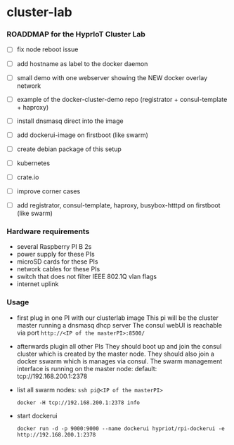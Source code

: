 # cluster-lab

### ROADDMAP for the HyprIoT Cluster Lab

- [ ] fix node reboot issue
- [ ] add hostname as label to the docker daemon
- [ ] small demo with one webserver showing the NEW docker overlay network
- [ ] example of the docker-cluster-demo repo (registrator + consul-template + haproxy)
- [ ] install dnsmasq direct into the image
- [ ] add dockerui-image on firstboot (like swarm)
- [ ] create debian package of this setup
- [ ] kubernetes
- [ ] crate.io
- [ ] improve corner cases
- [ ] add registrator, consul-template, haproxy, busybox-htttpd on firstboot (like swarm)


### Hardware requirements

- several Raspberry PI B 2s 
- power supply for these PIs
- microSD cards for these PIs
- network cables for these PIs
- switch that does not filter IEEE 802.1Q vlan flags
- internet uplink

### Usage

- first plug in one PI with our clusterlab image
    This pi will be the cluster master running a dnsmasq dhcp server
    The consul webUI is reachable via port `http://<IP of the masterPI>:8500/`

- afterwards plugin all other PIs
    They should boot up and join the consul cluster which is created by the master node.
    They should also join a docker sswarm which is manages via consul.
    The swarm management interface is running on the master node:
       default: tcp://192.168.200.1:2378


- list all swarm nodes:
    `ssh pi@<IP of the masterPI>`

    `docker -H tcp://192.168.200.1:2378 info`

- start dockerui

    `docker run -d -p 9000:9000 --name dockerui hypriot/rpi-dockerui -e http://192.168.200.1:2378`


